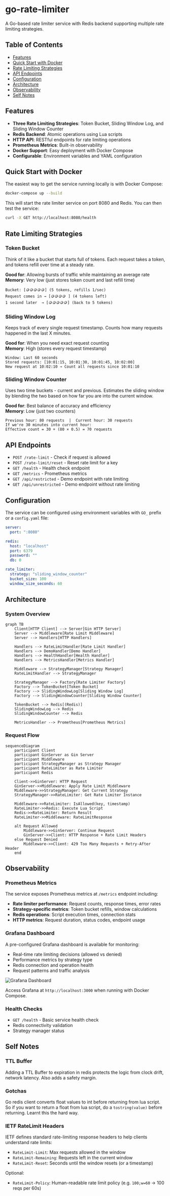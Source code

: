 # go-rate-limiter

A Go-based rate limiter service with Redis backend supporting multiple rate limiting strategies.

## Table of Contents

- [Features](#features)
- [Quick Start with Docker](#quick-start-with-docker)
- [Rate Limiting Strategies](#rate-limiting-strategies)
- [API Endpoints](#api-endpoints)
- [Configuration](#configuration)
- [Architecture](#architecture)
- [Observability](#observability)
- [Self Notes](#self-notes)

## Features

- **Three Rate Limiting Strategies**: Token Bucket, Sliding Window Log, and Sliding Window Counter
- **Redis Backend**: Atomic operations using Lua scripts
- **HTTP API**: RESTful endpoints for rate limiting operations
- **Prometheus Metrics**: Built-in observability
- **Docker Support**: Easy deployment with Docker Compose
- **Configurable**: Environment variables and YAML configuration

## Quick Start with Docker

The easiest way to get the service running locally is with Docker Compose:

```bash
docker-compose up --build
```

This will start the rate limiter service on port 8080 and Redis. You can then test the service:

```bash
curl -X GET http://localhost:8080/health
```

## Rate Limiting Strategies

### Token Bucket

Think of it like a bucket that starts full of tokens. Each request takes a token, and tokens refill over time at a steady rate.

**Good for**: Allowing bursts of traffic while maintaining an average rate  
**Memory**: Very low (just stores token count and last refill time)

```
Bucket: [🪙🪙🪙🪙🪙] (5 tokens, refills 1/sec)
Request comes in → [🪙🪙🪙🪙 ] (4 tokens left)
1 second later  → [🪙🪙🪙🪙🪙] (back to 5 tokens)
```

### Sliding Window Log

Keeps track of every single request timestamp. Counts how many requests happened in the last X minutes.

**Good for**: When you need exact request counting  
**Memory**: High (stores every request timestamp)

```
Window: Last 60 seconds
Stored requests: [10:01:15, 10:01:30, 10:01:45, 10:02:00]
New request at 10:02:10 → Count all requests since 10:01:10
```

### Sliding Window Counter

Uses two time buckets - current and previous. Estimates the sliding window by blending the two based on how far you are into the current window.

**Good for**: Best balance of accuracy and efficiency  
**Memory**: Low (just two counters)

```
Previous hour: 80 requests  |  Current hour: 30 requests
If we're 30 minutes into current hour:
Effective count = 30 + (80 × 0.5) = 70 requests
```

## API Endpoints

- `POST /rate-limit` - Check if request is allowed
- `POST /rate-limit/reset` - Reset rate limit for a key  
- `GET /health` - Health check endpoint
- `GET /metrics` - Prometheus metrics
- `GET /api/restricted` - Demo endpoint with rate limiting
- `GET /api/unrestricted` - Demo endpoint without rate limiting


## Configuration

The service can be configured using environment variables with `GO_` prefix or a `config.yaml` file:

```yaml
server:
  port: ":8080"

redis:
  host: "localhost"
  port: 6379
  password: ""
  db: 0

rate_limiter:
  strategy: "sliding_window_counter"
  bucket_size: 100
  window_size_seconds: 60
```

## Architecture

### System Overview

```mermaid
graph TB
    Client[HTTP Client] --> Server[Gin HTTP Server]
    Server --> Middleware[Rate Limit Middleware]
    Server --> Handlers[HTTP Handlers]
    
    Handlers --> RateLimitHandler[Rate Limit Handler]
    Handlers --> DemoHandler[Demo Handler]
    Handlers --> HealthHandler[Health Handler]
    Handlers --> MetricsHandler[Metrics Handler]
    
    Middleware --> StrategyManager[Strategy Manager]
    RateLimitHandler --> StrategyManager
    
    StrategyManager --> Factory[Rate Limiter Factory]
    Factory --> TokenBucket[Token Bucket]
    Factory --> SlidingWindowLog[Sliding Window Log]
    Factory --> SlidingWindowCounter[Sliding Window Counter]
    
    TokenBucket --> Redis[(Redis)]
    SlidingWindowLog --> Redis
    SlidingWindowCounter --> Redis
    
    MetricsHandler --> Prometheus[Prometheus Metrics]
```

### Request Flow

```mermaid
sequenceDiagram
    participant Client
    participant GinServer as Gin Server
    participant Middleware
    participant StrategyManager as Strategy Manager
    participant RateLimiter as Rate Limiter
    participant Redis
    
    Client->>GinServer: HTTP Request
    GinServer->>Middleware: Apply Rate Limit Middleware
    Middleware->>StrategyManager: Get Current Strategy
    StrategyManager->>RateLimiter: Get Rate Limiter Instance
    
    Middleware->>RateLimiter: IsAllowed(key, timestamp)
    RateLimiter->>Redis: Execute Lua Script
    Redis->>RateLimiter: Return Result
    RateLimiter->>Middleware: RateLimitResponse
    
    alt Request Allowed
        Middleware->>GinServer: Continue Request
        GinServer->>Client: HTTP Response + Rate Limit Headers
    else Request Denied
        Middleware->>Client: 429 Too Many Requests + Retry-After Header
    end
```

## Observability

### Prometheus Metrics

The service exposes Prometheus metrics at `/metrics` endpoint including:

- **Rate limiter performance**: Request counts, response times, error rates
- **Strategy-specific metrics**: Token bucket refills, window calculations
- **Redis operations**: Script execution times, connection stats
- **HTTP metrics**: Request duration, status codes, endpoint usage

### Grafana Dashboard

A pre-configured Grafana dashboard is available for monitoring:

- Real-time rate limiting decisions (allowed vs denied)
- Performance metrics by strategy type
- Redis connection and operation health
- Request patterns and traffic analysis

![Grafana Dashboard](assets/screenshots/Screenshot_4-8-2025_22457_localhost.jpeg)

Access Grafana at `http://localhost:3000` when running with Docker Compose.

### Health Checks

- `GET /health` - Basic service health check
- Redis connectivity validation
- Strategy manager status

## Self Notes

### TTL Buffer

Adding a TTL Buffer to expiration in redis protects the logic from clock drift, network latency. Also adds a safety margin.

### Gotchas

Go redis client converts float values to int before returning from lua script. So if you want to return a float from lua script, do a `tostring(value)` before returning. Learnt this the hard way.

### IETF RateLimit Headers

IETF defines standard rate-limiting response headers to help clients understand rate limits:

* `RateLimit-Limit`: Max requests allowed in the window
* `RateLimit-Remaining`: Requests left in the current window
* `RateLimit-Reset`: Seconds until the window resets (or a timestamp)

Optional:

* `RateLimit-Policy`: Human-readable rate limit policy (e.g. `100;w=60` → 100 reqs per 60s)
